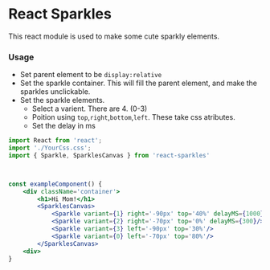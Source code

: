 # React Sparkles

This react module is used to make some cute sparkly elements.

### Usage

* Set parent element to be `display:relative`
* Set the sparkle container. This will fill the parent element, and make the sparkles unclickable.
* Set the sparkle elements.
  * Select a varient. There are 4. (0-3)
  * Poition using `top`,`right`,`bottom`,`left`. These take css atributes.
  * Set the delay in ms

```jsx
import React from 'react';
import './YourCss.css';
import { Sparkle, SparklesCanvas } from 'react-sparkles'



const exampleComponent() {
    <div className='container'>
        <h1>Hi Mom!</h1>
        <SparklesCanvas>
            <Sparkle variant={1} right='-90px' top='40%' delayMS={1000}/>
            <Sparkle variant={2} right='-70px' top='0%' delayMS={300}/>
            <Sparkle variant={3} left='-90px' top='30%'/>
            <Sparkle variant={0} left='-70px' top='80%'/>
        </SparklesCanvas>
    <div>
}
```
